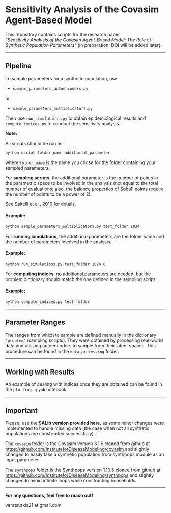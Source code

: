 # Sensitivity Analysis of the Covasim Agent-Based Model

This repository contains scripts for the research paper  
*"Sensitivity Analysis of the Covasim Agent-Based Model: The Role of Synthetic Population Parameters"* (in preparation; DOI will be added later).

---

## Pipeline

To sample parameters for a synthetic population, use:  
- `sample_parameters_autoencoders.py` 

or 
- `sample_parameters_multiplicators.py`  

Then use `run_simulations.py` to obtain epidemiological results and `compute_indices.py` to conduct the sensitivity analysis.  

**Note:**

 All scripts should be run as:
```bash
python script folder_name additional_parameter
```
where `folder_name` is the name you chose for the folder containing your sampled parameters.

For **sampling scripts**, the additional parameter is the number of points in the parametric space to be involved in the analysis (not equal to the total number of evaluations; also, the balance properties of Sobol' points require the number of points to be a power of 2).  

See [Saltelli et al., 2010](https://www.andreasaltelli.eu/file/repository/PUBLISHED_PAPER.pdf) for details.

#### Example:
```bash
python sample_parameters_multiplicators.py test_folder 1024
```

For **running simulations**, the additional parameters are the folder name and the number of parameters involved in the analysis.  

#### Example:
```bash
python run_simulations.py test_folder 1024 8
```

For **computing indices**, no additional parameters are needed, but the problem dictionary should match the one defined in the sampling script.

#### Example:
```bash
python compute_indices.py test_folder
```
---

## Parameter Ranges

The ranges from which to sample are defined manually in the dictionary `'problem'` (sampling scripts). They were obtained by processing real-world data and utilizing autoencoders to sample from their latent spaces. This procedure can be found in the `data_processing` folder.

---

## Working with Results  

An example of dealing with indices once they are obtained can be found in the `plotting.ipynb` notebook.

---

## Important  

Please, use the **SALib version provided here**, as some minor changes were implemented to handle missing data (the case when not all synthetic populations are constructed successfully).


The `covasim` folder is the Covasim version 3.1.6 cloned from github at https://github.com/InstituteforDiseaseModeling/covasim and slightly changed to easily take a synthetic population from synthpops module as an input parameter.


The `synthpops` folder is the Synthpops version 1.10.5 cloned from github at https://github.com/InstituteforDiseaseModeling/synthpops and slightly changed to avoid infinite loops while constructing households. 

---

**For any questions, feel free to reach out!** 

 veratsurkis21 at gmail.com